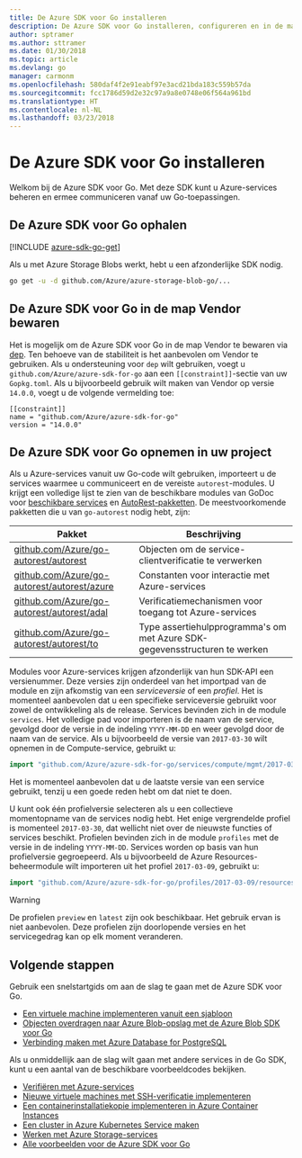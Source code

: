 ```yaml
---
title: De Azure SDK voor Go installeren
description: De Azure SDK voor Go installeren, configureren en in de map Vendor bewaren.
author: sptramer
ms.author: sttramer
ms.date: 01/30/2018
ms.topic: article
ms.devlang: go
manager: carmonm
ms.openlocfilehash: 580daf4f2e91eabf97e3acd21bda183c559b57da
ms.sourcegitcommit: fcc1786d59d2e32c97a9a8e0748e06f564a961bd
ms.translationtype: HT
ms.contentlocale: nl-NL
ms.lasthandoff: 03/23/2018
---
```

# <a name="installing-the-azure-sdk-for-go"></a>De Azure SDK voor Go installeren

Welkom bij de Azure SDK voor Go. Met deze SDK kunt u Azure-services beheren en ermee communiceren vanaf uw Go-toepassingen.

## <a name="get-the-azure-sdk-for-go"></a>De Azure SDK voor Go ophalen

[!INCLUDE [azure-sdk-go-get](includes/azure-sdk-go-get.md)]

Als u met Azure Storage Blobs werkt, hebt u een afzonderlijke SDK nodig.

```bash
go get -u -d github.com/Azure/azure-storage-blob-go/...
```

## <a name="vendoring-the-azure-sdk-for-go"></a>De Azure SDK voor Go in de map Vendor bewaren

Het is mogelijk om de Azure SDK voor Go in de map Vendor te bewaren via [dep](https://github.com/golang/dep). Ten behoeve van de stabiliteit is het aanbevolen om Vendor te gebruiken. Als u ondersteuning voor `dep` wilt gebruiken, voegt u `github.com/Azure/azure-sdk-for-go` aan een `[[constraint]]`-sectie van uw `Gopkg.toml`. Als u bijvoorbeeld gebruik wilt maken van Vendor op versie `14.0.0`, voegt u de volgende vermelding toe:

```
[[constraint]]
name = "github.com/Azure/azure-sdk-for-go"
version = "14.0.0"
```

## <a name="including-the-azure-sdk-for-go-in-your-project"></a>De Azure SDK voor Go opnemen in uw project

Als u Azure-services vanuit uw Go-code wilt gebruiken, importeert u de services waarmee u communiceert en de vereiste `autorest`-modules.
U krijgt een volledige lijst te zien van de beschikbare modules van GoDoc voor [beschikbare services](https://godoc.org/github.com/Azure/azure-sdk-for-go) en [AutoRest-pakketten](https://godoc.org/github.com/Azure/go-autorest). De meestvoorkomende pakketten die u van `go-autorest` nodig hebt, zijn:

| Pakket | Beschrijving |
|---------|-------------|
| [github.com/Azure/go-autorest/autorest][autorest] | Objecten om de service-clientverificatie te verwerken |
| [github.com/Azure/go-autorest/autorest/azure][autorest/azure] | Constanten voor interactie met Azure-services |
| [github.com/Azure/go-autorest/autorest/adal][autorest/adal] | Verificatiemechanismen voor toegang tot Azure-services |
| [github.com/Azure/go-autorest/autorest/to][autorest/to] | Type assertiehulpprogramma's om met Azure SDK-gegevensstructuren te werken |

[autorest]: https://godoc.org/github.com/Azure/go-autorest/autorest
[autorest/azure]: https://godoc.org/github.com/Azure/go-autorest/autorest/azure
[autorest/adal]: https://godoc.org/github.com/Azure/go-autorest/autorest/adal
[autorest/to]: https://godoc.org/github.com/Azure/go-autorest/autorest/to

Modules voor Azure-services krijgen afzonderlijk van hun SDK-API een versienummer. Deze versies zijn onderdeel van het importpad van de module en zijn afkomstig van een _serviceversie_ of een _profiel_. Het is momenteel aanbevolen dat u een specifieke serviceversie gebruikt voor zowel de ontwikkeling als de release. Services bevinden zich in de module `services`. Het volledige pad voor importeren is de naam van de service, gevolgd door de versie in de indeling `YYYY-MM-DD` en weer gevolgd door de naam van de service. Als u bijvoorbeeld de versie van `2017-03-30` wilt opnemen in de Compute-service, gebruikt u:

```go
import "github.com/Azure/azure-sdk-for-go/services/compute/mgmt/2017-03-30/compute"
```

Het is momenteel aanbevolen dat u de laatste versie van een service gebruikt, tenzij u een goede reden hebt om dat niet te doen.

U kunt ook één profielversie selecteren als u een collectieve momentopname van de services nodig hebt. Het enige vergrendelde profiel is momenteel `2017-03-30`, dat wellicht niet over de nieuwste functies of services beschikt. Profielen bevinden zich in de module `profiles` met de versie in de indeling `YYYY-MM-DD`. Services worden op basis van hun profielversie gegroepeerd. Als u bijvoorbeeld de Azure Resources-beheermodule wilt importeren uit het profiel `2017-03-09`, gebruikt u:

```go
import "github.com/Azure/azure-sdk-for-go/profiles/2017-03-09/resources/mgmt/resources"
```

> [!WARNING]
> De profielen `preview` en `latest` zijn ook beschikbaar. Het gebruik ervan is niet aanbevolen. Deze profielen zijn doorlopende versies en het servicegedrag kan op elk moment veranderen.

## <a name="next-steps"></a>Volgende stappen

Gebruik een snelstartgids om aan de slag te gaan met de Azure SDK voor Go.

* [Een virtuele machine implementeren vanuit een sjabloon](azure-sdk-go-qs-vm.md)
* [Objecten overdragen naar Azure Blob-opslag met de Azure Blob SDK voor Go](/azure/storage/blobs/storage-quickstart-blobs-go?toc=%2fgo%2fazure%2ftoc.json)
* [Verbinding maken met Azure Database for PostgreSQL](/azure/postgresql/connect-go?toc=%2fgo%2fazure%2ftoc.json)

Als u onmiddellijk aan de slag wilt gaan met andere services in de Go SDK, kunt u een aantal van de beschikbare voorbeeldcodes bekijken.

* [Verifiëren met Azure-services](https://github.com/Azure-Samples/azure-sdk-for-go-samples/tree/master/iam)
* [Nieuwe virtuele machines met SSH-verificatie implementeren](https://github.com/Azure-Samples/azure-sdk-for-go-samples/tree/master/compute)
* [Een containerinstallatiekopie implementeren in Azure Container Instances](https://github.com/Azure-Samples/azure-sdk-for-go-samples/tree/master/containerinstance)
* [Een cluster in Azure Kubernetes Service maken](https://github.com/Azure-Samples/azure-sdk-for-go-samples/tree/master/containerservice)
* [Werken met Azure Storage-services](https://github.com/Azure-Samples/azure-sdk-for-go-samples/tree/master/storage)
* [Alle voorbeelden voor de Azure SDK voor Go](https://github.com/azure-samples/azure-sdk-for-go-samples)
